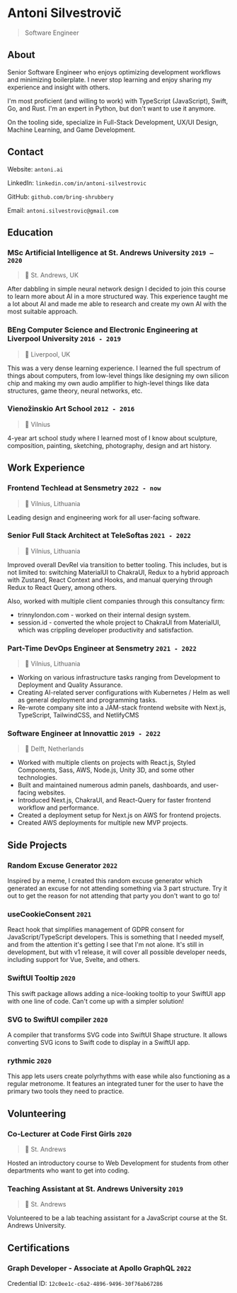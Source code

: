 # Antoni Silvestrovič

> Software Engineer

## About

Senior Software Engineer who enjoys optimizing development workflows and
minimizing boilerplate. I never stop learning and enjoy sharing my experience
and insight with others.

I'm most proficient (and willing to work) with TypeScript (JavaScript), Swift,
Go, and Rust. I'm an expert in Python, but don't want to use it anymore.

On the tooling side, specialize in Full-Stack Development, UX/UI Design,
Machine Learning, and Game Development.

## Contact

Website: `antoni.ai`

LinkedIn: `linkedin.com/in/antoni-silvestrovic`

GitHub: `github.com/bring-shrubbery`

Email: `antoni.silvestrovic@gmail.com`

## Education

### MSc Artificial Intelligence at St. Andrews University `2019 — 2020`

> 📍 St. Andrews, UK

After dabbling in simple neural network design I decided to join this
course to learn more about AI in a more structured way. This experience
taught me a lot about AI and made me able to research and create my own
AI with the most suitable approach.

### BEng Computer Science and Electronic Engineering at Liverpool University `2016 - 2019`

> 📍 Liverpool, UK

This was a very dense learning experience. I learned the full spectrum of
things about computers, from low-level things like designing my own
silicon chip and making my own audio amplifier to high-level things like
data structures, game theory, neural networks, etc.

### Vienožinskio Art School `2012 - 2016`

> 📍 Vilnius

4-year art school study where I learned most of I know about sculpture,
composition, painting, sketching, photography, design and art history.

## Work Experience

### Frontend Techlead at Sensmetry `2022 - now`

> 📍 Vilnius, Lithuania

Leading design and engineering work for all user-facing software.

### Senior Full Stack Architect at TeleSoftas `2021 - 2022`

> 📍 Vilnius, Lithuania

Improved overall DevRel via transition to better tooling. This includes,
but is not limited to: switching MaterialUI to ChakraUI, Redux to a hybrid
approach with Zustand, React Context and Hooks, and manual querying through
Redux to React Query, among others.

Also, worked with multiple client companies through this consultancy firm:

- trinnylondon.com - worked on their internal design system.
- session.id - converted the whole project to ChakraUI from MaterialUI,
  which was crippling developer productivity and satisfaction.

### Part-Time DevOps Engineer at Sensmetry `2021 - 2022`

> 📍 Vilnius, Lithuania

- Working on various infrastructure tasks ranging from Development to
  Deployment and Quality Assurance.
- Creating AI-related server configurations with Kubernetes / Helm as
  well as general deployment and programming tasks.
- Re-wrote company site into a JAM-stack frontend website with Next.js,
  TypeScript, TailwindCSS, and NetlifyCMS

### Software Engineer at Innovattic `2019 - 2022`

> 📍 Delft, Netherlands

- Worked with multiple clients on projects with React.js, Styled
  Components, Sass, AWS, Node.js, Unity 3D, and some other technologies.
- Built and maintained numerous admin panels, dashboards, and user-facing
  websites.
- Introduced Next.js, ChakraUI, and React-Query for faster frontend
  workflow and performance.
- Created a deployment setup for Next.js on AWS for frontend projects.
- Created AWS deployments for multiple new MVP projects.

## Side Projects

### Random Excuse Generator `2022`

Inspired by a meme, I created this random excuse generator which generated
an excuse for not attending something via 3 part structure. Try it out to
get the reason for not attending that party you don't want to go to!

### useCookieConsent `2021`

React hook that simplifies management of GDPR consent for JavaScript/TypeScript
developers. This is something that I needed myself, and from the attention it's
getting I see that I'm not alone. It's still in development, but with v1 release,
it will cover all possible developer needs, including support for Vue, Svelte,
and others.

### SwiftUI Tooltip `2020`

This swift package allows adding a nice-looking tooltip to your SwiftUI
app with one line of code. Can't come up with a simpler solution!

### SVG to SwiftUI compiler `2020`

A compiler that transforms SVG code into SwiftUI Shape structure. It
allows converting SVG icons to Swift code to display in a SwiftUI app.

### rythmic `2020`

This app lets users create polyrhythms with ease while also functioning
as a regular metronome. It features an integrated tuner for the user to
have the primary two tools they need to practice.

## Volunteering

### Co-Lecturer at Code First Girls `2020`

> 📍 St. Andrews

Hosted an introductory course to Web Development for students from other
departments who want to get into coding.

### Teaching Assistant at St. Andrews University `2019`

> 📍 St. Andrews

Volunteered to be a lab teaching assistant for a JavaScript course at
the St. Andrews University.

## Certifications

### Graph Developer - Associate at Apollo GraphQL `2022`

Credential ID: `12c0ee1c-c6a2-4896-9496-30f76ab67286`
